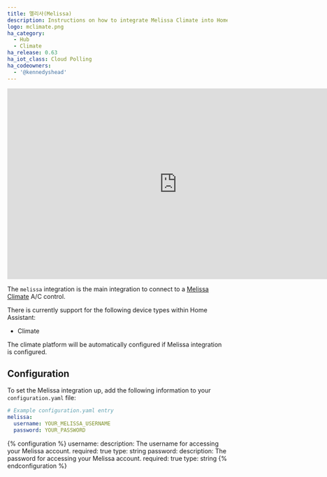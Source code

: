 ```yaml
---
title: 멜리사(Melissa)
description: Instructions on how to integrate Melissa Climate into Home Assistant.
logo: mclimate.png
ha_category:
  - Hub
  - Climate
ha_release: 0.63
ha_iot_class: Cloud Polling
ha_codeowners:
  - '@kennedyshead'
---
```


<div class='videoWrapper'>
<iframe width="776" height="437" src="https://www.youtube.com/embed/yHGHRH6tzNc" frameborder="0" allow="accelerometer; autoplay; encrypted-media; gyroscope; picture-in-picture" allowfullscreen></iframe>
</div>

The `melissa` integration is the main integration to connect to a [Melissa Climate](https://seemelissa.com/) A/C control.

There is currently support for the following device types within Home Assistant:

- Climate

The climate platform will be automatically configured if Melissa integration is configured.

## Configuration

To set the Melissa integration up, add the following information to your `configuration.yaml` file:

```yaml
# Example configuration.yaml entry
melissa:
  username: YOUR_MELISSA_USERNAME
  password: YOUR_PASSWORD
```

{% configuration %}
  username:
    description: The username for accessing your Melissa account.
    required: true
    type: string
  password:
    description: The password for accessing your Melissa account.
    required: true
    type: string
{% endconfiguration %}

